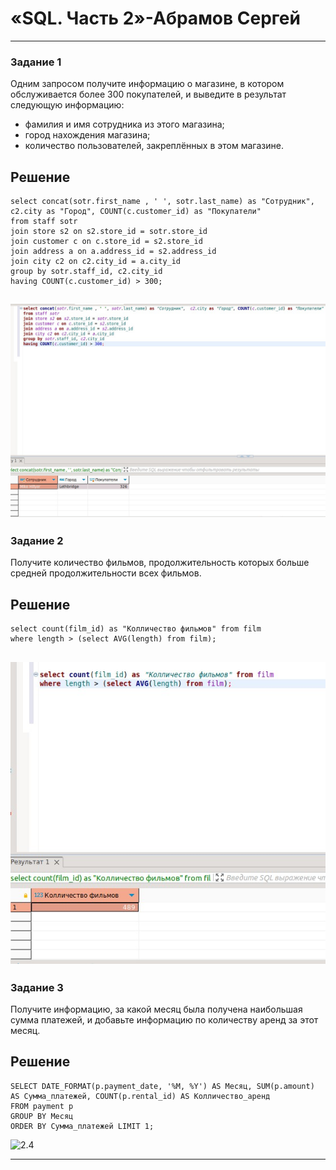 # «SQL. Часть 2»-Абрамов Сергей

---

### Задание 1

Одним запросом получите информацию о магазине, в котором обслуживается более 300 покупателей, и выведите в результат следующую информацию:

- фамилия и имя сотрудника из этого магазина;
- город нахождения магазина;
- количество пользователей, закреплённых в этом магазине.

## Решение
```
select concat(sotr.first_name , ' ', sotr.last_name) as "Сотрудник",  c2.city as "Город", COUNT(c.customer_id) as "Покупатели"
from staff sotr
join store s2 on s2.store_id = sotr.store_id 
join customer c on c.store_id = s2.store_id
join address a on a.address_id = s2.address_id 
join city c2 on c2.city_id = a.city_id 
group by sotr.staff_id, c2.city_id 
having COUNT(c.customer_id) > 300;
```

![2.1](https://github.com/smabramov/SQL2/blob/604321aeff65fbbfa68477c5177521f123ca5eec/jpg/2.1.jpg)
---


### Задание 2

Получите количество фильмов, продолжительность которых больше средней продолжительности всех фильмов.


## Решение
```
select count(film_id) as "Колличество фильмов" from film 
where length > (select AVG(length) from film);
```

![2.2](https://github.com/smabramov/SQL2/blob/604321aeff65fbbfa68477c5177521f123ca5eec/jpg/2.2.jpg)
---


### Задание 3


Получите информацию, за какой месяц была получена наибольшая сумма платежей, и добавьте информацию по количеству аренд за этот месяц.

## Решение

```
SELECT DATE_FORMAT(p.payment_date, '%M, %Y') AS Месяц, SUM(p.amount) AS Сумма_платежей, COUNT(p.rental_id) AS Колличество_аренд
FROM payment p 
GROUP BY Месяц
ORDER BY Сумма_платежей LIMIT 1;
```

![2.4]()


---
